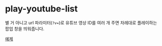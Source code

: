 # play-youtube-list

별 거 아니고 url 파라미터(`?v=`)로 유튜브 영상 ID를 여러 개 주면 차례대로 플레이하는 팝업 창을 띄워줍니다.

[예제](https://m00nlygreat.github.io/play-youtube-videos?v=9EOg1LOd7yg,kqLgfQZp5h0,uiOlbEgQz08)